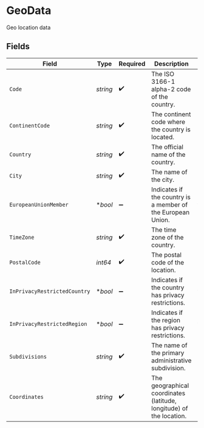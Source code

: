 # GeoData

Geo location data


## Fields

| Field                                                               | Type                                                                | Required                                                            | Description                                                         | Example                                                             |
| ------------------------------------------------------------------- | ------------------------------------------------------------------- | ------------------------------------------------------------------- | ------------------------------------------------------------------- | ------------------------------------------------------------------- |
| `Code`                                                              | *string*                                                            | :heavy_check_mark:                                                  | The ISO 3166-1 alpha-2 code of the country.                         | VI                                                                  |
| `ContinentCode`                                                     | *string*                                                            | :heavy_check_mark:                                                  | The continent code where the country is located.                    | NA                                                                  |
| `Country`                                                           | *string*                                                            | :heavy_check_mark:                                                  | The official name of the country.                                   | United States Virgin Islands                                        |
| `City`                                                              | *string*                                                            | :heavy_check_mark:                                                  | The name of the city.                                               | Amsterdam                                                           |
| `EuropeanUnionMember`                                               | **bool*                                                             | :heavy_minus_sign:                                                  | Indicates if the country is a member of the European Union.         | true                                                                |
| `TimeZone`                                                          | *string*                                                            | :heavy_check_mark:                                                  | The time zone of the country.                                       | America/St_Thomas                                                   |
| `PostalCode`                                                        | *int64*                                                             | :heavy_check_mark:                                                  | The postal code of the location.                                    | 802                                                                 |
| `InPrivacyRestrictedCountry`                                        | **bool*                                                             | :heavy_minus_sign:                                                  | Indicates if the country has privacy restrictions.                  | true                                                                |
| `InPrivacyRestrictedRegion`                                         | **bool*                                                             | :heavy_minus_sign:                                                  | Indicates if the region has privacy restrictions.                   | true                                                                |
| `Subdivisions`                                                      | *string*                                                            | :heavy_check_mark:                                                  | The name of the primary administrative subdivision.                 | Saint Thomas                                                        |
| `Coordinates`                                                       | *string*                                                            | :heavy_check_mark:                                                  | The geographical coordinates (latitude, longitude) of the location. | 18.3381, -64.8941                                                   |